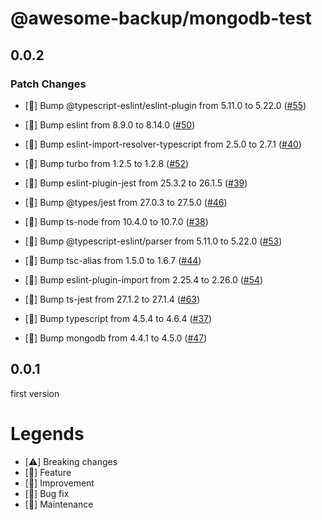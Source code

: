 # @awesome-backup/mongodb-test

## 0.0.2

### Patch Changes

- [🧰] Bump @typescript-eslint/eslint-plugin from 5.11.0 to 5.22.0 ([#55](https://github.com/ryu-sato/awesome-backup/pull/55))

* [🧰] Bump eslint from 8.9.0 to 8.14.0 ([#50](https://github.com/ryu-sato/awesome-backup/pull/50))

- [🧰] Bump eslint-import-resolver-typescript from 2.5.0 to 2.7.1 ([#40](https://github.com/ryu-sato/awesome-backup/pull/40))

* [🧰] Bump turbo from 1.2.5 to 1.2.8 ([#52](https://github.com/ryu-sato/awesome-backup/pull/52))

- [🧰] Bump eslint-plugin-jest from 25.3.2 to 26.1.5 ([#39](https://github.com/ryu-sato/awesome-backup/pull/39))

* [🧰] Bump @types/jest from 27.0.3 to 27.5.0 ([#46](https://github.com/ryu-sato/awesome-backup/pull/46))

- [🧰] Bump ts-node from 10.4.0 to 10.7.0 ([#38](https://github.com/ryu-sato/awesome-backup/pull/38))

* [🧰] Bump @typescript-eslint/parser from 5.11.0 to 5.22.0 ([#53](https://github.com/ryu-sato/awesome-backup/pull/53))

- [🧰] Bump tsc-alias from 1.5.0 to 1.6.7 ([#44](https://github.com/ryu-sato/awesome-backup/pull/44))

* [🧰] Bump eslint-plugin-import from 2.25.4 to 2.26.0 ([#54](https://github.com/ryu-sato/awesome-backup/pull/54))

- [🧰] Bump ts-jest from 27.1.2 to 27.1.4 ([#63](https://github.com/ryu-sato/awesome-backup/pull/63))

* [🧰] Bump typescript from 4.5.4 to 4.6.4 ([#37](https://github.com/ryu-sato/awesome-backup/pull/37))

- [🧰] Bump mongodb from 4.4.1 to 4.5.0 ([#47](https://github.com/ryu-sato/awesome-backup/pull/47))

## 0.0.1

first version

# Legends

- [⚠️] Breaking changes
- [💎] Feature
- [🚀] Improvement
- [🐛] Bug fix
- [🧰] Maintenance

